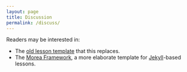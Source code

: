 ```yaml
---
layout: page
title: Discussion
permalink: /discuss/
---
```

Readers may be interested in:

*   The [old lesson template](https://github.com/swcarpentry/lesson-template/) that this replaces.
*   The [Morea Framework][morea],
    a more elaborate template for [Jekyll][jekyll]-based lessons.

[jekyll]: http://jekyllrb.com/
[morea]: https://morea-framework.github.io/
